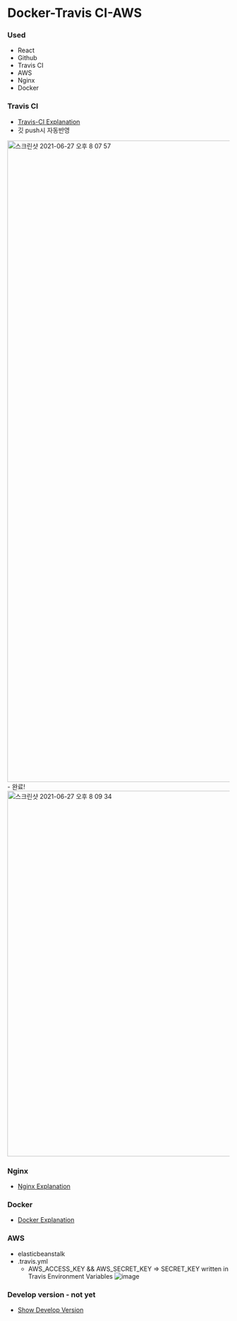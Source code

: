 # Docker-Travis CI-AWS 

### Used
- React
- Github
- Travis CI
- AWS
- Nginx
- Docker

### Travis CI
- [Travis-CI Explanation](https://github.com/Kimbeomchul/TIL/blob/main/%EC%8A%AC%EA%B8%B0%EB%A1%9C%EC%9A%B4%20CI%20%ED%99%98%EA%B2%BD/TravisCI.md)
- 깃 push시 자동반영
<img width="1453" alt="스크린샷 2021-06-27 오후 8 07 57" src="https://user-images.githubusercontent.com/54543148/123542309-fbcaed80-d783-11eb-9733-873bacb4378f.png">
- 완료! 
<img width="828" alt="스크린샷 2021-06-27 오후 8 09 34" src="https://user-images.githubusercontent.com/54543148/123542329-17ce8f00-d784-11eb-888f-d0748fb8e386.png">
 
### Nginx
- [Nginx Explanation](https://github.com/Kimbeomchul/TIL/blob/main/%EC%8A%AC%EA%B8%B0%EB%A1%9C%EC%9A%B4%20CI%20%ED%99%98%EA%B2%BD/nginx.md)

### Docker
- [Docker Explanation](https://github.com/Kimbeomchul/TIL/tree/main/%EC%8A%AC%EA%B8%B0%EB%A1%9C%EC%9A%B4%20CI%20%ED%99%98%EA%B2%BD/Docker)

### AWS
- elasticbeanstalk
- .travis.yml
  + AWS_ACCESS_KEY && AWS_SECRET_KEY => SECRET_KEY written in Travis Environment Variables
![image](https://user-images.githubusercontent.com/54543148/123547500-02fdf580-d79c-11eb-92bf-fcaf98de4e6f.png)

### Develop version - not yet 
- [Show Develop Version]()
